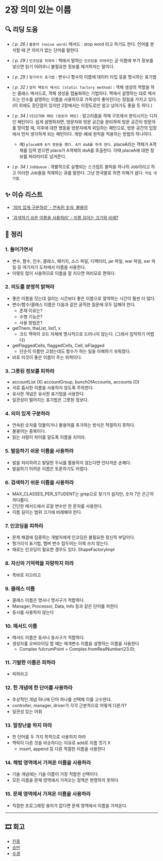 # 2장 의미 있는 이름

## 🔍 리딩 도움
- _( p. 26 )_ `불용어 (noise word)` 메서드 : stop word 라고 하기도 한다. 언어를 분석할 때 큰 의미가 없는 단어를 말한다.

- _( p. 29 )_ `인코딩을 피하라` : 책에서 말하는 `인코딩을 피하라`는 곧 이름에 부가 정보를 넣으면 읽기 어려우니 불필요한 정보를 제거하자는 말이다.

- _( p. 29 )_ `헝가리식 표기법` : 변수나 함수의 이름에 데이터 타입 등을 명시하는 표기법

- _( p. 32 )_ `정적 팩토리 메서드 (static factory method)` : 객체 생성의 역할을 하는 클래스 메서드로, 객체 생성을 캡슐화하는 기법이다. 책에서 설명하는 대로 메서드는 인수를 설명하는 이름을 사용하므로 가독성이 좋아진다는 장점을 가지고 있다. (이 외에도 장단점이 있지만 2장에서는 이정도로만 알고 넘어가도 좋을 듯 하다.)

- _( p. 34 )_ `VISITOR 패턴 (방문자 패턴)` : 알고리즘을 객체 구조에서 분리시키는 디자인 패턴이다. 쉽게 설명하자면, 방문자와 방문 공간을 분리하여 방문 공간이 방문자를 맞이할 때, 이후에 대한 행동을 방문자에게 위임하는 패턴으로, 방문 공간의 입장에서 먼저 생각하게 되는 패턴이다. 개방-폐쇄 원칙을 적용하는 방법의 하나이다.
  - 예) `placeA에 A가 방문을 했다. A가 doA를 하게 한다.` placeA라는 객체가 A객체를 입력 받으면 place가 A객체의 doA를 호출한다. 이때 placeA에 대한 정보를 파라미터로 넘겨준디.

- _( p. 34 )_ `JobQueue` : 개별적으로 실행되는 스크립트 블럭을 하나의 Job이라고 하고 이러한 Job들을 적재하는 큐를 말한다. 그냥 한국말로 하면 이해가 쉽다. `작업 대기열`.


## ✨ 이슈 리스트
- ['의미 있게 구분하라' - 연속된 숫자, 불용어](https://github.com/Eighteeen/CleanCode_Book_Study/issues/1)

- ['검색하기 쉬운 이름을 사용하라' - 이름 길이는 크기와 비례?](https://github.com/Eighteeen/CleanCode_Book_Study/issues/2)


## 📝 정리

### 1. 들어가면서
* 변수, 함수, 인수, 클래스, 패키지, 소스 파일, 디렉터리, jar 파일, war 파일, ear 파일 등 여기저기 도처에서 이름을 사용한다.
* 이렇듯 많이 사용하므로 이름을 잘 지으면 여러모로 편하다.

### 2. 의도를 분명히 밝혀라
* 좋은 이름을 짓는데 걸리는 시간보다 좋은 이름으로 절약하는 시간이 훨씬 더 많다.
* 변수/함수/클래스 이름은 다음과 같은 굵직한 질문에 모두 답해야 한다.
	* 존재 이유는?
	* 수행 기능은?
	* 사용 방법은?
* getThem, theList, list1, x
	* 코드 맥락이 코드 자체에 명시적으로 드러나지 않는다. (그래서 짐작하기 어렵다)
* getFlaggedCells, flaggedCells, Cell, isFlagged
	* 단순히 이름만 고쳤는데도 함수가 하는 일을 이해하기 쉬워졌다.
* 바로 이것이 좋은 이름이 주는 위력이다.

### 3. 그릇된 정보를 피하라
* accountList (X) accountGroup, bunchOfAccounts, accounts (O)
* 서로 흡사한 이름을 사용하지 않도록 주의한다.
* 유사한 개념은 유사한 표기법을 사용한다.
* 일관성이 떨어지는 표기법은 그릇된 정보다.

### 4. 의미 있게 구분하라
* 연속된 숫자를 덧붙이거나 불용어를 추가하는 방식은 적절하지 못하다.
* 불용어는 중복이다.
* 읽는 사람이 차이를 알도록 이름을 지어라.

### 5. 발음하기 쉬운 이름을 사용하라
* 말을 처리하려고 발달한 두뇌를 활용하지 않는다면 안타까운 손해다.
* 발음하기 어려운 이름은 토론하기도 어렵다.

### 6. 검색하기 쉬운 이름을 사용하라
* MAX_CLASSES_PER_STUDENT는 grep으로 찾기가 쉽지만, 숫자 7은 은근히 까다롭다.
* 간단한 메서드에서 로컬 변수만 한 문자를 사용한다.
* 이름 길이는 범위 크기에 비례해야 한다.

### 7. 인코딩을 피하라
* 문제 해결에 집중하는 개발자에게 인코딩은 불필요한 정신적 부담이다.
* 헝가리식 표기법, 멤버 변수 접두어는 이제 쓰지 않는다.
* 때로는 인코딩이 필요한 경우도 있다. ShapeFactoryImpl

### 8. 자신의 기억력을 자랑하지 마라
* 똑바로 지으라고

### 9. 클래스 이름
* 클래스 이름은 명사나 명사구가 적합하다.
* Manager, Processor, Data, Info 등과 같은 단어를 피한다
* 동사를 사용하지 않는다

### 10. 메서드 이름
* 메서드 이름은 동사나 동사구가 적합하다.
* 생성자를 오버라이딩 할 때는 매개변수 이름을 설명하는 이름을 사용한다
	* Complex fulcrumPoint = Complex.fromRealNumber(23.0);

### 11. 기발한 이름은 피하라
* 피하라고

### 12. 한 개념에 한 단어를 사용하라
* 추상적인 개념 하나에 단어 하나를 선택해 이를 고수한다.
* controller, manager, driver가 각각 근본적으로 어떻게 다른가?
* 일관성 있는 어휘

### 13. 말장난을 하지 마라
* 한 단어를 두 가지 목적으로 사용하지 마라
* 맥락이 다른 것을 비슷하다는 이유로 add로 이름 짓기 X
	* insert, append 등 다른 적절한 이름을 사용한다

### 14. 해법 영역에서 가져온 이름을 사용하라
* 기술 개념에는 기술 이름이 가장 적합한 선택이다.
* 모든 이름을 문제 영역에서 가져오는 정책은 현명하지 못하다

### 15. 문제 영역에서 가져온 이름을 사용하라
* 적절한 프로그래밍 용어가 없다면 문제 영역에서 이름을 가져온다.

---

## 🎞 회고

- [진홍](./kjh.md)
- [승빈](./wsb.md)
- [수경](./hsk.md)